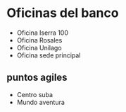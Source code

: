 # Oficinas del banco

- Oficina Iserra 100
- Oficina Rosales
- Oficina Unilago
- Oficina sede principal

## puntos agiles

- Centro suba
- Mundo aventura

